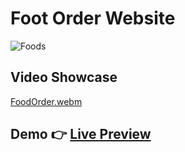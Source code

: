 <h1>Foot Order Website</h1>

![Foods](https://user-images.githubusercontent.com/48617781/206736950-31f5b1a4-6203-4b2f-96b7-d4f7491641e5.png)


## Video Showcase


[FoodOrder.webm](https://user-images.githubusercontent.com/48617781/206737556-05916a95-ff97-4feb-a832-bf4da005e944.webm)


## Demo  👉  <a href="https://foodrestaurant1.netlify.app/">Live Preview</a>
